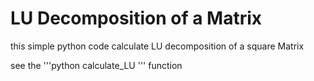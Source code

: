 
# LU Decomposition of a Matrix

this simple python code calculate LU decomposition of a square Matrix

see the '''python calculate_LU ''' function